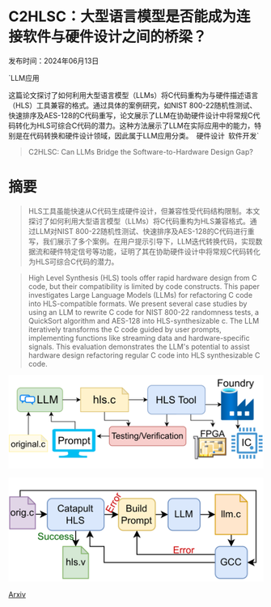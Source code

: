 # C2HLSC：大型语言模型是否能成为连接软件与硬件设计之间的桥梁？

发布时间：2024年06月13日

`LLM应用

这篇论文探讨了如何利用大型语言模型（LLMs）将C代码重构为与硬件描述语言（HLS）工具兼容的格式。通过具体的案例研究，如NIST 800-22随机性测试、快速排序及AES-128的C代码重写，论文展示了LLM在协助硬件设计中将常规C代码转化为HLS可综合C代码的潜力。这种方法展示了LLM在实际应用中的能力，特别是在代码转换和硬件设计领域，因此属于LLM应用分类。` `硬件设计` `软件开发`

> C2HLSC: Can LLMs Bridge the Software-to-Hardware Design Gap?

# 摘要

> HLS工具虽能快速从C代码生成硬件设计，但兼容性受代码结构限制。本文探讨了如何利用大型语言模型（LLMs）将C代码重构为HLS兼容格式。通过LLM对NIST 800-22随机性测试、快速排序及AES-128的C代码进行重写，我们展示了多个案例。在用户提示引导下，LLM迭代转换代码，实现数据流和硬件特定信号等功能，证明了其在协助硬件设计中将常规C代码转化为HLS可综合C代码的潜力。

> High Level Synthesis (HLS) tools offer rapid hardware design from C code, but their compatibility is limited by code constructs. This paper investigates Large Language Models (LLMs) for refactoring C code into HLS-compatible formats. We present several case studies by using an LLM to rewrite C code for NIST 800-22 randomness tests, a QuickSort algorithm and AES-128 into HLS-synthesizable c. The LLM iteratively transforms the C code guided by user prompts, implementing functions like streaming data and hardware-specific signals. This evaluation demonstrates the LLM's potential to assist hardware design refactoring regular C code into HLS synthesizable C code.

![C2HLSC：大型语言模型是否能成为连接软件与硬件设计之间的桥梁？](../../../paper_images/2406.09233/x1.png)

![C2HLSC：大型语言模型是否能成为连接软件与硬件设计之间的桥梁？](../../../paper_images/2406.09233/x2.png)

[Arxiv](https://arxiv.org/abs/2406.09233)